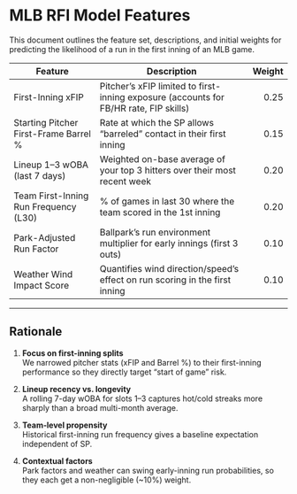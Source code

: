 # MLB RFI Model Features

This document outlines the feature set, descriptions, and initial weights for predicting the likelihood of a run in the first inning of an MLB game.

| Feature                                   | Description                                                                            | Weight |
|-------------------------------------------|----------------------------------------------------------------------------------------|-------:|
| First-Inning xFIP                         | Pitcher’s xFIP limited to first-inning exposure (accounts for FB/HR rate, FIP skills) |   0.25 |
| Starting Pitcher First-Frame Barrel %     | Rate at which the SP allows “barreled” contact in their first inning                  |   0.15 |
| Lineup 1–3 wOBA (last 7 days)             | Weighted on-base average of your top 3 hitters over their most recent week            |   0.20 |
| Team First-Inning Run Frequency (L30)     | % of games in last 30 where the team scored in the 1st inning                         |   0.20 |
| Park-Adjusted Run Factor                  | Ballpark’s run environment multiplier for early innings (first 3 outs)                |   0.10 |
| Weather Wind Impact Score                 | Quantifies wind direction/speed’s effect on run scoring in the first inning           |   0.10 |

---

## Rationale

1. **Focus on first-inning splits**  
   We narrowed pitcher stats (xFIP and Barrel %) to their first-inning performance so they directly target “start of game” risk.

2. **Lineup recency vs. longevity**  
   A rolling 7-day wOBA for slots 1–3 captures hot/cold streaks more sharply than a broad multi-month average.

3. **Team‐level propensity**  
   Historical first-inning run frequency gives a baseline expectation independent of SP.

4. **Contextual factors**  
   Park factors and weather can swing early-inning run probabilities, so they each get a non-negligible (~10%) weight.

